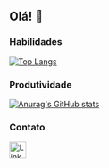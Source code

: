 ## Olá! 👋

### Habilidades
[![Top Langs](https://github-readme-stats.vercel.app/api/top-langs/?username=RicardoSprocati&show_icons=true&theme=tokyonight&layout=donut)](https://github.com/anuraghazra/github-readme-stats)

### Produtividade
[![Anurag's GitHub stats](https://github-readme-stats.vercel.app/api?username=RicardoSprocati&show_icons=true&theme=tokyonight)](https://github.com/anuraghazra/github-readme-stats)

### Contato

[<img src='https://img.shields.io/badge/LinkedIn-0077B5?style=for-the-badge&logo=linkedin&logoColor=white' alt='Linkedin' height='30'>](https://www.linkedin.com/in/ricardo-colpani-sprocati-de-oliveira-597522258/)
